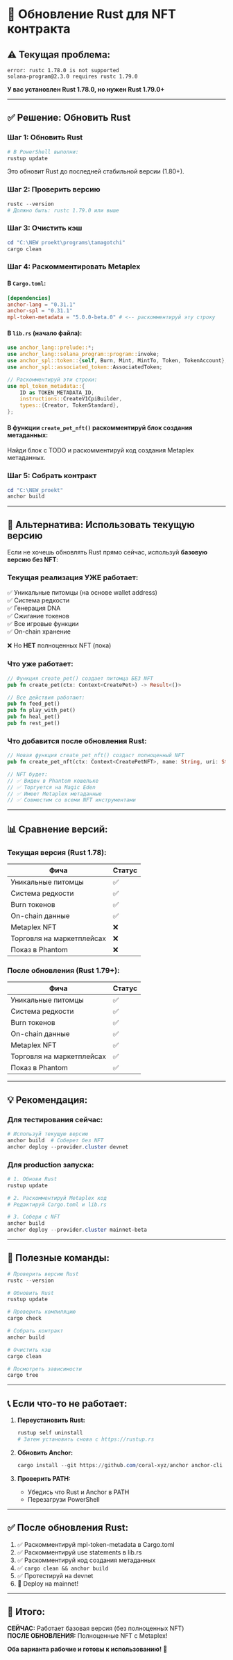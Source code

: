 # 🔧 Обновление Rust для NFT контракта

## ⚠️ Текущая проблема:

```
error: rustc 1.78.0 is not supported
solana-program@2.3.0 requires rustc 1.79.0
```

**У вас установлен Rust 1.78.0, но нужен Rust 1.79.0+**

---

## ✅ Решение: Обновить Rust

### Шаг 1: Обновить Rust

```powershell
# В PowerShell выполни:
rustup update
```

Это обновит Rust до последней стабильной версии (1.80+).

### Шаг 2: Проверить версию

```powershell
rustc --version
# Должно быть: rustc 1.79.0 или выше
```

### Шаг 3: Очистить кэш

```powershell
cd "C:\NEW proekt\programs\tamagotchi"
cargo clean
```

### Шаг 4: Раскомментировать Metaplex

#### В `Cargo.toml`:

```toml
[dependencies]
anchor-lang = "0.31.1"
anchor-spl = "0.31.1"
mpl-token-metadata = "5.0.0-beta.0" # <-- раскомментируй эту строку
```

#### В `lib.rs` (начало файла):

```rust
use anchor_lang::prelude::*;
use anchor_lang::solana_program::program::invoke;
use anchor_spl::token::{self, Burn, Mint, MintTo, Token, TokenAccount};
use anchor_spl::associated_token::AssociatedToken;

// Раскомментируй эти строки:
use mpl_token_metadata::{
    ID as TOKEN_METADATA_ID,
    instructions::CreateV1CpiBuilder,
    types::{Creator, TokenStandard},
};
```

#### В функции `create_pet_nft()` раскомментируй блок создания метаданных:

Найди блок с TODO и раскомментируй код создания Metaplex метаданных.

### Шаг 5: Собрать контракт

```powershell
cd "C:\NEW proekt"
anchor build
```

---

## 🚀 Альтернатива: Использовать текущую версию

Если не хочешь обновлять Rust прямо сейчас, используй **базовую версию без NFT**:

### Текущая реализация УЖЕ работает:

✅ Уникальные питомцы (на основе wallet address)  
✅ Система редкости  
✅ Генерация DNA  
✅ Сжигание токенов  
✅ Все игровые функции  
✅ On-chain хранение  

❌ Но **НЕТ** полноценных NFT (пока)

### Что уже работает:

```rust
// Функция create_pet() создает питомца БЕЗ NFT
pub fn create_pet(ctx: Context<CreatePet>) -> Result<()>

// Все действия работают:
pub fn feed_pet()
pub fn play_with_pet()
pub fn heal_pet()
pub fn rest_pet()
```

### Что добавится после обновления Rust:

```rust
// Новая функция create_pet_nft() создаст полноценный NFT
pub fn create_pet_nft(ctx: Context<CreatePetNFT>, name: String, uri: String)

// NFT будет:
// ✅ Виден в Phantom кошельке
// ✅ Торгуется на Magic Eden
// ✅ Имеет Metaplex метаданные
// ✅ Совместим со всеми NFT инструментами
```

---

## 📊 Сравнение версий:

### Текущая версия (Rust 1.78):

| Фича | Статус |
|------|--------|
| Уникальные питомцы | ✅ |
| Система редкости | ✅ |
| Burn токенов | ✅ |
| On-chain данные | ✅ |
| Metaplex NFT | ❌ |
| Торговля на маркетплейсах | ❌ |
| Показ в Phantom | ❌ |

### После обновления (Rust 1.79+):

| Фича | Статус |
|------|--------|
| Уникальные питомцы | ✅ |
| Система редкости | ✅ |
| Burn токенов | ✅ |
| On-chain данные | ✅ |
| Metaplex NFT | ✅ |
| Торговля на маркетплейсах | ✅ |
| Показ в Phantom | ✅ |

---

## 💡 Рекомендация:

### Для тестирования сейчас:

```powershell
# Используй текущую версию
anchor build  # Соберет без NFT
anchor deploy --provider.cluster devnet
```

### Для production запуска:

```powershell
# 1. Обнови Rust
rustup update

# 2. Раскомментируй Metaplex код
# Редактируй Cargo.toml и lib.rs

# 3. Собери с NFT
anchor build
anchor deploy --provider.cluster mainnet-beta
```

---

## 🔗 Полезные команды:

```powershell
# Проверить версию Rust
rustc --version

# Обновить Rust
rustup update

# Проверить компиляцию
cargo check

# Собрать контракт
anchor build

# Очистить кэш
cargo clean

# Посмотреть зависимости
cargo tree
```

---

## 📞 Если что-то не работает:

1. **Переустановить Rust:**
   ```powershell
   rustup self uninstall
   # Затем установить снова с https://rustup.rs
   ```

2. **Обновить Anchor:**
   ```powershell
   cargo install --git https://github.com/coral-xyz/anchor anchor-cli --locked
   ```

3. **Проверить PATH:**
   - Убедись что Rust и Anchor в PATH
   - Перезагрузи PowerShell

---

## ✅ После обновления Rust:

1. ✅ Раскомментируй mpl-token-metadata в Cargo.toml
2. ✅ Раскомментируй use statements в lib.rs
3. ✅ Раскомментируй код создания метаданных
4. ✅ `cargo clean && anchor build`
5. ✅ Протестируй на devnet
6. 🚀 Deploy на mainnet!

---

## 🎉 Итого:

**СЕЙЧАС:** Работает базовая версия (без полноценных NFT)  
**ПОСЛЕ ОБНОВЛЕНИЯ:** Полноценные NFT с Metaplex!

**Оба варианта рабочие и готовы к использованию!** 🚀

